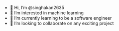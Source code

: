 - 👋 Hi, I’m @singhakan2635
- 👀 I’m interested in machine learning
- 🌱 I’m currently learning to be a software engineer
- 💞️ I’m looking to collaborate on any exciting project

<!---

--->
